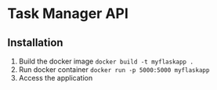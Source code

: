 # Task Manager API

## Installation
1. Build the docker image
`docker build -t myflaskapp .`
2. Run docker container
`docker run -p 5000:5000 myflaskapp`
3. Access the application